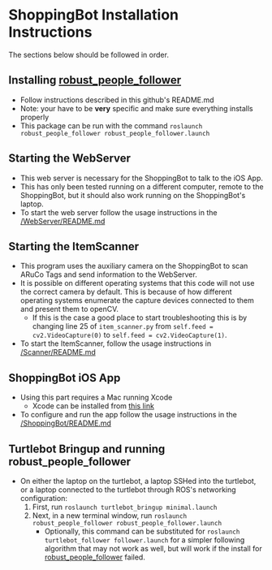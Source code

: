 # ShoppingBot Installation Instructions

The sections below should be followed in order.

## Installing [robust_people_follower](https://github.com/sijanz/robust_people_follower)
* Follow instructions described in this github's README.md
* Note: your have to be __very__ specific and make sure everything installs properly
* This package can be run with the command `roslaunch robust_people_follower robust_people_follower.launch`

## Starting the WebServer
* This web server is necessary for the ShoppingBot to talk to the iOS App.
* This has only been tested running on a different computer, remote to the ShoppingBot, but it should also work running on the ShoppingBot's laptop. 
* To start the web server follow the usage instructions in the [/WebServer/README.md](./WebServer/README.md)

## Starting the ItemScanner
* This program uses the auxiliary camera on the ShoppingBot to scan ARuCo Tags and send information to the WebServer.
* It is possible on different operating systems that this code will not use the correct camera by default. This is because of how different operating systems enumerate the capture devices connected to them and present them to openCV.
    * If this is the case a good place to start troubleshooting this is by changing line 25 of `item_scanner.py` from `self.feed = cv2.VideoCapture(0)` to `self.feed = cv2.VideoCapture(1)`.
* To start the ItemScanner, follow the usage instructions in [/Scanner/README.md](./Scanner/README.md)

## ShoppingBot iOS App
* Using this part requires a Mac running Xcode
    * Xcode can be installed from [this link](https://apps.apple.com/us/app/xcode/id497799835?mt=12)
* To configure and run the app follow the usage instructions in the [/ShoppingBot/README.md](./ShoppingBot/README.md)

## Turtlebot Bringup and running robust_people_follower
* On either the laptop on the turtlebot, a laptop SSHed into the turtlebot, or a laptop connected to the turtlebot through ROS's networking configuration:
    1. First, run `roslaunch turtlebot_bringup minimal.launch`
    2. Next, in a new terminal window, run `roslaunch robust_people_follower robust_people_follower.launch`
        * Optionally, this command can be substituted for `roslaunch turtlebot_follower follower.launch` for a simpler following algorithm that may not work as well, but will work if the install for [robust_people_follower](https://github.com/sijanz/robust_people_followers) failed.


